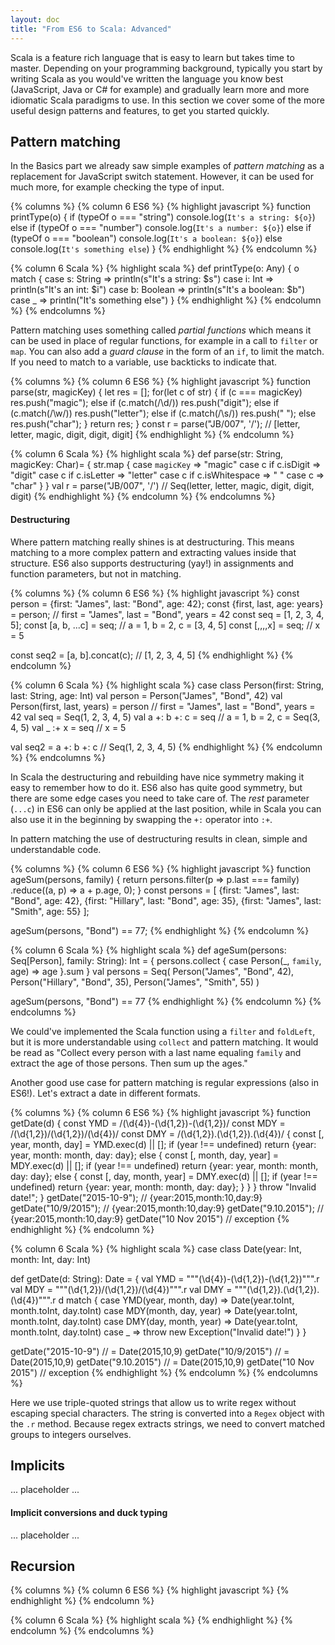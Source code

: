 ```yaml
---
layout: doc
title: "From ES6 to Scala: Advanced"
---
```


Scala is a feature rich language that is easy to learn but takes time to master. Depending on your programming
background, typically you start by writing Scala as you would've written the language you know best (JavaScript, Java or
C# for example) and gradually learn more and more idiomatic Scala paradigms to use. In this section we cover some of the
more useful design patterns and features, to get you started quickly.

## Pattern matching

In the Basics part we already saw simple examples of _pattern matching_ as a replacement for JavaScript switch
statement. However, it can be used for much more, for example checking the type of input.

{% columns %}
{% column 6 ES6 %}
{% highlight javascript %}
function printType(o) {
  if (typeOf o === "string")
    console.log(`It's a string: ${o}`)
  else if (typeOf o === "number")
    console.log(`It's a number: ${o}`)
  else if (typeOf o === "boolean")
    console.log(`It's a boolean: ${o}`)
  else
    console.log(`It's something else`)
}
{% endhighlight %}
{% endcolumn %}
        
{% column 6 Scala %}
{% highlight scala %}
def printType(o: Any) {
  o match {
    case s: String =>
      println(s"It's a string: $s")
    case i: Int =>
      println(s"It's an int: $i")
    case b: Boolean =>
      println(s"It's a boolean: $b")
    case _ =>
      println("It's something else")
}
{% endhighlight %}
{% endcolumn %}
{% endcolumns %}

Pattern matching uses something called _partial functions_ which means it can be used in place of regular functions, for
example in a call to `filter` or `map`. You can also add a _guard clause_ in the form of an `if`, to limit the match. If
you need to match to a variable, use backticks to indicate that.

{% columns %}
{% column 6 ES6 %}
{% highlight javascript %}
function parse(str, magicKey) {
  let res = [];
  for(let c of str) {
    if (c === magicKey)
      res.push("magic");
    else if (c.match(/\d/))
      res.push("digit");
    else if (c.match(/\w/))
      res.push("letter");
    else if (c.match(/\s/))
      res.push(" ");
    else 
      res.push("char");
  }
  return res;
}
const r = parse("JB/007", '/');
// [letter, letter, magic, digit, digit, digit]
{% endhighlight %}
{% endcolumn %}
        
{% column 6 Scala %}
{% highlight scala %}
def parse(str: String, magicKey: Char)= {
  str.map {
    case `magicKey` =>
      "magic"
    case c if c.isDigit =>
      "digit"
    case c if c.isLetter =>
      "letter"
    case c if c.isWhitespace =>
      " "
    case c =>
      "char"
  }
}
val r = parse("JB/007", '/')
// Seq(letter, letter, magic, digit, digit, digit)
{% endhighlight %}
{% endcolumn %}
{% endcolumns %}

#### Destructuring

Where pattern matching really shines is at destructuring. This means matching to a more complex pattern and extracting
values inside that structure. ES6 also supports destructuring (yay!) in assignments and function parameters, but not
in matching.


{% columns %}
{% column 6 ES6 %}
{% highlight javascript %}
const person = {first: "James", last: "Bond", 
  age: 42};
const {first, last, age: years} = person;
// first = "James", last = "Bond", years = 42
const seq = [1, 2, 3, 4, 5];
const [a, b, ...c] = seq;
// a = 1, b = 2, c = [3, 4, 5]
const [,,,,x] = seq; // x = 5

const seq2 = [a, b].concat(c); // [1, 2, 3, 4, 5]
{% endhighlight %}
{% endcolumn %}
        
{% column 6 Scala %}
{% highlight scala %}
case class Person(first: String, last: String, 
  age: Int)
val person = Person("James", "Bond", 42)
val Person(first, last, years) = person
// first = "James", last = "Bond", years = 42
val seq = Seq(1, 2, 3, 4, 5)
val a +: b +: c = seq 
// a = 1, b = 2, c = Seq(3, 4, 5)
val _ :+ x = seq // x = 5

val seq2 = a +: b +: c // Seq(1, 2, 3, 4, 5)
{% endhighlight %}
{% endcolumn %}
{% endcolumns %}

In Scala the destructuring and rebuilding have nice symmetry making it easy to remember how to do it. ES6 also has quite
good symmetry, but there are some edge cases you need to take care of. The _rest_ parameter (`...c`) in ES6 can only be
applied at the last position, while in Scala you can also use it in the beginning by swapping the `+:` operator into
`:+`.

In pattern matching the use of destructuring results in clean, simple and understandable code.

{% columns %}
{% column 6 ES6 %}
{% highlight javascript %}
function ageSum(persons, family) {
  return persons.filter(p => p.last === family)
    .reduce((a, p) => a + p.age, 0);
}
const persons = [
  {first: "James", last: "Bond", age: 42},
  {first: "Hillary", last: "Bond", age: 35},
  {first: "James", last: "Smith", age: 55}
];

ageSum(persons, "Bond") == 77;
{% endhighlight %}
{% endcolumn %}
        
{% column 6 Scala %}
{% highlight scala %}
def ageSum(persons: Seq[Person], 
           family: String): Int = {
  persons.collect {
    case Person(_, `family`, age) => age
  }.sum
}
val persons = Seq(
  Person("James", "Bond", 42),
  Person("Hillary", "Bond", 35),
  Person("James", "Smith", 55)
)

ageSum(persons, "Bond") == 77
{% endhighlight %}
{% endcolumn %}
{% endcolumns %}

We could've implemented the Scala function using a `filter` and `foldLeft`, but it is more understandable using
`collect` and pattern matching. It would be read as "Collect every person with a last name equaling `family` and extract
the age of those persons. Then sum up the ages."

Another good use case for pattern matching is regular expressions (also in ES6!). Let's extract a date in different
formats.

{% columns %}
{% column 6 ES6 %}
{% highlight javascript %}
function getDate(d) {
  const YMD = /(\d{4})-(\d{1,2})-(\d{1,2})/
  const MDY = /(\d{1,2})\/(\d{1,2})\/(\d{4})/
  const DMY = /(\d{1,2})\.(\d{1,2})\.(\d{4})/
  {
    const [, year, month, day] = YMD.exec(d) || [];
    if (year !== undefined)
      return {year: year, month: month, day: day};
    else {
      const [, month, day, year] = 
        MDY.exec(d) || [];
      if (year !== undefined)
        return {year: year, month: month, day: day};
      else {
        const [, day, month, year] = 
          DMY.exec(d) || [];
        if (year !== undefined)
          return {year: year, month: month, 
            day: day};
      }
    }
  }
  throw "Invalid date!";
}
getDate("2015-10-9"); // {year:2015,month:10,day:9}
getDate("10/9/2015"); // {year:2015,month:10,day:9}
getDate("9.10.2015"); // {year:2015,month:10,day:9}
getDate("10 Nov 2015") // exception
{% endhighlight %}
{% endcolumn %}
        
{% column 6 Scala %}
{% highlight scala %}
case class Date(year: Int, month: Int, day: Int)

def getDate(d: String): Date = {
  val YMD = """(\d{4})-(\d{1,2})-(\d{1,2})""".r
  val MDY = """(\d{1,2})/(\d{1,2})/(\d{4})""".r
  val DMY = """(\d{1,2})\.(\d{1,2})\.(\d{4})""".r
  d match {
    case YMD(year, month, day) => 
      Date(year.toInt, month.toInt, day.toInt)
    case MDY(month, day, year) =>
      Date(year.toInt, month.toInt, day.toInt)
    case DMY(day, month, year) =>
      Date(year.toInt, month.toInt, day.toInt)
    case _ => 
      throw new Exception("Invalid date!")
  }
}

getDate("2015-10-9") // = Date(2015,10,9)
getDate("10/9/2015") // = Date(2015,10,9)
getDate("9.10.2015") // = Date(2015,10,9)
getDate("10 Nov 2015") // exception
{% endhighlight %}
{% endcolumn %}
{% endcolumns %}

Here we use triple-quoted strings that allow us to write regex without escaping special characters. The string is
converted into a `Regex` object with the `.r` method. Because regex extracts strings, we need to convert matched groups
to integers ourselves.

## Implicits

... placeholder ...

#### Implicit conversions and duck typing

... placeholder ...


## Recursion




{% columns %}
{% column 6 ES6 %}
{% highlight javascript %}
{% endhighlight %}
{% endcolumn %}
        
{% column 6 Scala %}
{% highlight scala %}
{% endhighlight %}
{% endcolumn %}
{% endcolumns %}
